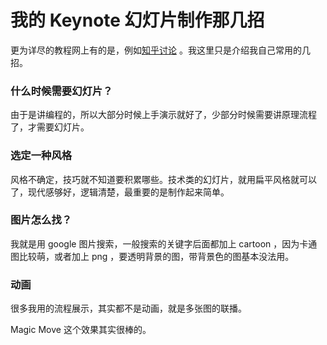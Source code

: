 # 我的 Keynote 幻灯片制作那几招

更为详尽的教程网上有的是，例如[知乎讨论](https://www.zhihu.com/question/27886951) 。我这里只是介绍我自己常用的几招。

### 什么时候需要幻灯片？

由于是讲编程的，所以大部分时候上手演示就好了，少部分时候需要讲原理流程了，才需要幻灯片。

### 选定一种风格

风格不确定，技巧就不知道要积累哪些。技术类的幻灯片，就用扁平风格就可以了，现代感够好，逻辑清楚，最重要的是制作起来简单。

### 图片怎么找？

我就是用 google 图片搜索，一般搜索的关键字后面都加上 cartoon ，因为卡通图比较萌，或者加上 png ，要透明背景的图，带背景色的图基本没法用。

### 动画

很多我用的流程展示，其实都不是动画，就是多张图的联播。

Magic Move 这个效果其实很棒的。
